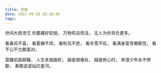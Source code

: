```yaml
---
title: 坚强
date: 2021-09-28 16:10:49
tags:
---
```


世间大雨滂沱
你要藏好软弱，
万物苟且而活，
无人为你背负更多。

看春风不喜，
看夏蝉不烦，
看秋风不悲，
看冬雪不叹，
看满身富贵懒察觉，
看不公不允敢面对。


莫嫌前路颠簸，
人生本就曲折，
越是艰难处，
越是修心时，
奔浪少年永不停歇，
勇敢追逐灿烂星河。